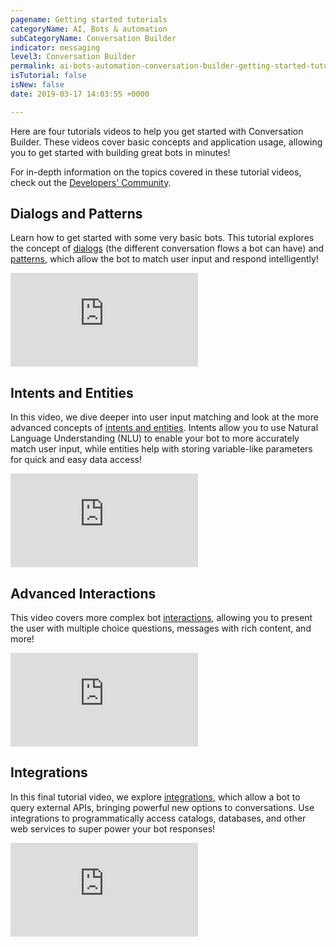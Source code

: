 ```yaml
---
pagename: Getting started tutorials
categoryName: AI, Bots & automation
subCategoryName: Conversation Builder
indicator: messaging
level3: Conversation Builder
permalink: ai-bots-automation-conversation-builder-getting-started-tutorials.html
isTutorial: false
isNew: false
date: 2019-03-17 14:03:55 +0000

---
```


Here are four tutorials videos to help you get started with Conversation Builder. These videos cover basic concepts and application usage, allowing you to get started with building great bots in minutes!

For in-depth information on the topics covered in these tutorial videos, check out the [Developers' Community](https://developers.liveperson.com/).

## Dialogs and Patterns

Learn how to get started with some very basic bots. This tutorial explores the concept of [dialogs](https://developers.liveperson.com/conversation-builder-tutorials-guides-getting-started.html#dialogs--patterns-tutorial) (the different conversation flows a bot can have) and [patterns](https://developers.liveperson.com/conversation-builder-tutorials-guides-getting-started.html#dialogs--patterns-tutorial), which allow the bot to match user input and respond intelligently!

<iframe style="max-width: 750px;" src="https://player.vimeo.com/video/321978379" frameborder="0" webkitallowfullscreen mozallowfullscreen allowfullscreen></iframe>

## Intents and Entities

In this video, we dive deeper into user input matching and look at the more advanced concepts of [intents and entities](https://developers.liveperson.com/conversation-builder-tutorials-guides-getting-started.html#intents-tutorial). Intents allow you to use Natural Language Understanding (NLU) to enable your bot to more accurately match user input, while entities help with storing variable-like parameters for quick and easy data access!

<iframe style="max-width: 750px;" src="https://player.vimeo.com/video/321979334" frameborder="0" webkitallowfullscreen mozallowfullscreen allowfullscreen></iframe>

## Advanced Interactions

This video covers more complex bot [interactions](https://developers.liveperson.com/conversation-builder-interactions-interaction-basics.html), allowing you to present the user with multiple choice questions, messages with rich content, and more!

<iframe style="max-width: 750px;" src="https://player.vimeo.com/video/321979606" frameborder="0" webkitallowfullscreen mozallowfullscreen allowfullscreen></iframe>

## Integrations

In this final tutorial video, we explore [integrations](https://developers.liveperson.com/conversation-builder-tutorials-guides-getting-started.html#integrations-tutorial), which allow a bot to query external APIs, bringing powerful new options to conversations. Use integrations to programmatically access catalogs, databases, and other web services to super power your bot responses!

<iframe style="max-width: 750px;" src="https://player.vimeo.com/video/321979952" frameborder="0" webkitallowfullscreen mozallowfullscreen allowfullscreen></iframe>
